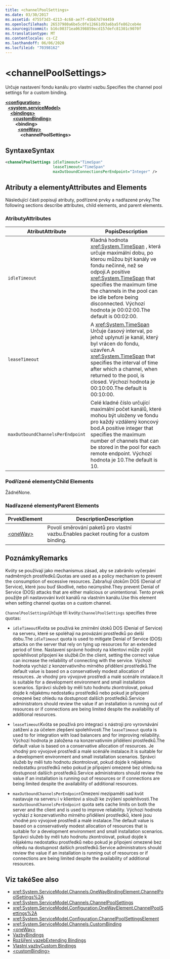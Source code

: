 ```yaml
---
title: <channelPoolSettings>
ms.date: 03/30/2017
ms.assetid: 4755f3d3-4213-4c68-ae7f-45b67d744459
ms.openlocfilehash: 26537980a6be5c0fe12661d93a6ba5fe862ceb4e
ms.sourcegitcommit: b16c00371ea06398859ecd157defc81301c9070f
ms.translationtype: MT
ms.contentlocale: cs-CZ
ms.lasthandoff: 06/06/2020
ms.locfileid: "70398162"
---
```

# \<channelPoolSettings>
<span data-ttu-id="a2473-101">Určuje nastavení fondu kanálu pro vlastní vazbu.</span><span class="sxs-lookup"><span data-stu-id="a2473-101">Specifies the channel pool settings for a custom binding.</span></span>  
  
[**\<configuration>**](../configuration-element.md)\
&nbsp;&nbsp;[**\<system.serviceModel>**](system-servicemodel.md)\
&nbsp;&nbsp;&nbsp;&nbsp;[**\<bindings>**](bindings.md)\
&nbsp;&nbsp;&nbsp;&nbsp;&nbsp;&nbsp;[**\<customBinding>**](custombinding.md)\
&nbsp;&nbsp;&nbsp;&nbsp;&nbsp;&nbsp;&nbsp;&nbsp;**\<binding>**\
&nbsp;&nbsp;&nbsp;&nbsp;&nbsp;&nbsp;&nbsp;&nbsp;&nbsp;&nbsp;[**\<oneWay>**](oneway.md)\
&nbsp;&nbsp;&nbsp;&nbsp;&nbsp;&nbsp;&nbsp;&nbsp;&nbsp;&nbsp;&nbsp;&nbsp;**\<channelPoolSettings>**  
  
## <a name="syntax"></a><span data-ttu-id="a2473-102">Syntaxe</span><span class="sxs-lookup"><span data-stu-id="a2473-102">Syntax</span></span>  
  
```xml  
<channelPoolSettings idleTimeout="TimeSpan"
                     leaseTimeout="TimeSpan"
                     maxOutboundConnectionsPerEndpoint="Integer" />
```  
  
## <a name="attributes-and-elements"></a><span data-ttu-id="a2473-103">Atributy a elementy</span><span class="sxs-lookup"><span data-stu-id="a2473-103">Attributes and Elements</span></span>  
 <span data-ttu-id="a2473-104">Následující části popisují atributy, podřízené prvky a nadřazené prvky.</span><span class="sxs-lookup"><span data-stu-id="a2473-104">The following sections describe attributes, child elements, and parent elements.</span></span>  
  
### <a name="attributes"></a><span data-ttu-id="a2473-105">Atributy</span><span class="sxs-lookup"><span data-stu-id="a2473-105">Attributes</span></span>  
  
|<span data-ttu-id="a2473-106">Atribut</span><span class="sxs-lookup"><span data-stu-id="a2473-106">Attribute</span></span>|<span data-ttu-id="a2473-107">Popis</span><span class="sxs-lookup"><span data-stu-id="a2473-107">Description</span></span>|  
|---------------|-----------------|  
|`idleTimeout`|<span data-ttu-id="a2473-108">Kladná hodnota <xref:System.TimeSpan> , která určuje maximální dobu, po kterou můžou být kanály ve fondu nečinné, než se odpojí.</span><span class="sxs-lookup"><span data-stu-id="a2473-108">A positive <xref:System.TimeSpan> that specifies the maximum time the channels in the pool can be idle before being disconnected.</span></span> <span data-ttu-id="a2473-109">Výchozí hodnota je 00:02:00.</span><span class="sxs-lookup"><span data-stu-id="a2473-109">The default is 00:02:00.</span></span>|  
|`leaseTimeout`|<span data-ttu-id="a2473-110">A <xref:System.TimeSpan> Určuje časový interval, po jehož uplynutí je kanál, který byl vrácen do fondu, uzavřen.</span><span class="sxs-lookup"><span data-stu-id="a2473-110">A <xref:System.TimeSpan> that specifies the interval of time after which a channel, when returned to the pool, is closed.</span></span> <span data-ttu-id="a2473-111">Výchozí hodnota je 00:10:00.</span><span class="sxs-lookup"><span data-stu-id="a2473-111">The default is 00:10:00.</span></span>|  
|`maxOutboundChannelsPerEndpoint`|<span data-ttu-id="a2473-112">Celé kladné číslo určující maximální počet kanálů, které mohou být uloženy ve fondu pro každý vzdálený koncový bod.</span><span class="sxs-lookup"><span data-stu-id="a2473-112">A positive integer that specifies the maximum number of channels that can be stored in the pool for each remote endpoint.</span></span> <span data-ttu-id="a2473-113">Výchozí hodnota je 10.</span><span class="sxs-lookup"><span data-stu-id="a2473-113">The default is 10.</span></span>|  
  
### <a name="child-elements"></a><span data-ttu-id="a2473-114">Podřízené elementy</span><span class="sxs-lookup"><span data-stu-id="a2473-114">Child Elements</span></span>  
 <span data-ttu-id="a2473-115">Žádné</span><span class="sxs-lookup"><span data-stu-id="a2473-115">None.</span></span>  
  
### <a name="parent-elements"></a><span data-ttu-id="a2473-116">Nadřazené elementy</span><span class="sxs-lookup"><span data-stu-id="a2473-116">Parent Elements</span></span>  
  
|<span data-ttu-id="a2473-117">Prvek</span><span class="sxs-lookup"><span data-stu-id="a2473-117">Element</span></span>|<span data-ttu-id="a2473-118">Description</span><span class="sxs-lookup"><span data-stu-id="a2473-118">Description</span></span>|  
|-------------|-----------------|  
|[\<oneWay>](oneway.md)|<span data-ttu-id="a2473-119">Povolí směrování paketů pro vlastní vazbu.</span><span class="sxs-lookup"><span data-stu-id="a2473-119">Enables packet routing for a custom binding.</span></span>|  
  
## <a name="remarks"></a><span data-ttu-id="a2473-120">Poznámky</span><span class="sxs-lookup"><span data-stu-id="a2473-120">Remarks</span></span>  
 <span data-ttu-id="a2473-121">Kvóty se používají jako mechanismus zásad, aby se zabránilo vyčerpání nadměrných prostředků.</span><span class="sxs-lookup"><span data-stu-id="a2473-121">Quotas are used as a policy mechanism to prevent the consumption of excessive resources.</span></span> <span data-ttu-id="a2473-122">Zabraňují útokům DOS (Denial of Service), které jsou buď škodlivé, nebo neúmyslné.</span><span class="sxs-lookup"><span data-stu-id="a2473-122">They prevent Denial of Service (DOS) attacks that are either malicious or unintentional.</span></span> <span data-ttu-id="a2473-123">Tento prvek použijte při nastavování kvót kanálů na vlastním kanálu.</span><span class="sxs-lookup"><span data-stu-id="a2473-123">Use this element when setting channel quotas on a custom channel.</span></span>  
  
 <span data-ttu-id="a2473-124">`ChannelPoolSettings`Určuje tři kvóty:</span><span class="sxs-lookup"><span data-stu-id="a2473-124">`ChannelPoolSettings` specifies three quotas:</span></span>  
  
- <span data-ttu-id="a2473-125">`idleTimeout`Kvóta se používá ke zmírnění útoků DOS (Denial of Service) na serveru, které se spoléhají na provázání prostředků po delší dobu.</span><span class="sxs-lookup"><span data-stu-id="a2473-125">The `idleTimeout` quota is used to mitigate Denial of Service (DOS) attacks on the server that rely on tying up resources for an extended period of time.</span></span> <span data-ttu-id="a2473-126">Nastavení správné hodnoty na klientovi může zvýšit spolehlivost připojení ke službě.</span><span class="sxs-lookup"><span data-stu-id="a2473-126">On the client, setting the correct value can increase the reliability of connecting with the service.</span></span> <span data-ttu-id="a2473-127">Výchozí hodnota vychází z konzervativního mírného přidělení prostředků.</span><span class="sxs-lookup"><span data-stu-id="a2473-127">The default value is based on a conservatively modest allocation of resources.</span></span> <span data-ttu-id="a2473-128">Je vhodný pro vývojové prostředí a malé scénáře instalace.</span><span class="sxs-lookup"><span data-stu-id="a2473-128">It is suitable for a development environment and small installation scenarios.</span></span> <span data-ttu-id="a2473-129">Správci služeb by měli tuto hodnotu zkontrolovat, pokud dojde k nějakému nedostatku prostředků nebo pokud je připojení omezené bez ohledu na dostupnost dalších prostředků.</span><span class="sxs-lookup"><span data-stu-id="a2473-129">Service administrators should review the value if an installation is running out of resources or if connections are being limited despite the availability of additional resources.</span></span>  
  
- <span data-ttu-id="a2473-130">`leaseTimeout`Kvóta se používá pro integraci s nástroji pro vyrovnávání zatížení a za účelem zlepšení spolehlivosti.</span><span class="sxs-lookup"><span data-stu-id="a2473-130">The `leaseTimeout` quota is used to for integration with load balancers and for improving reliability.</span></span> <span data-ttu-id="a2473-131">Výchozí hodnota je založena na konzervativním přidělení prostředků.</span><span class="sxs-lookup"><span data-stu-id="a2473-131">The default value is based on a conservative allocation of resources.</span></span> <span data-ttu-id="a2473-132">Je vhodný pro vývojové prostředí a malé scénáře instalace.</span><span class="sxs-lookup"><span data-stu-id="a2473-132">It is suitable for a development environment and small installation scenarios.</span></span> <span data-ttu-id="a2473-133">Správci služeb by měli tuto hodnotu zkontrolovat, pokud dojde k nějakému nedostatku prostředků nebo pokud je připojení omezené bez ohledu na dostupnost dalších prostředků.</span><span class="sxs-lookup"><span data-stu-id="a2473-133">Service administrators should review the value if an installation is running out of resources or if connections are being limited despite the availability of additional resources.</span></span>  
  
- <span data-ttu-id="a2473-134">`maxOutboundChannelsPerEndpoint`Omezení mezipaměti sad kvót nastavuje na serveru i v klientovi a slouží ke zvýšení spolehlivosti.</span><span class="sxs-lookup"><span data-stu-id="a2473-134">The `maxOutboundChannelsPerEndpoint` quota sets cache limits on both the server and the client and is used to improve reliability.</span></span> <span data-ttu-id="a2473-135">Výchozí hodnota vychází z konzervativního mírného přidělení prostředků, které jsou vhodné pro vývojové prostředí a malé instalace.</span><span class="sxs-lookup"><span data-stu-id="a2473-135">The default value is based on a conservatively modest allocation of resources that is suitable for a development environment and small installation scenarios.</span></span> <span data-ttu-id="a2473-136">Správci služeb by měli tuto hodnotu zkontrolovat, pokud dojde k nějakému nedostatku prostředků nebo pokud je připojení omezené bez ohledu na dostupnost dalších prostředků.</span><span class="sxs-lookup"><span data-stu-id="a2473-136">Service administrators should review the value if an installation is running out of resources or if connections are being limited despite the availability of additional resources.</span></span>  
  
## <a name="see-also"></a><span data-ttu-id="a2473-137">Viz také</span><span class="sxs-lookup"><span data-stu-id="a2473-137">See also</span></span>

- <xref:System.ServiceModel.Channels.OneWayBindingElement.ChannelPoolSettings%2A>
- <xref:System.ServiceModel.Channels.ChannelPoolSettings>
- <xref:System.ServiceModel.Configuration.OneWayElement.ChannelPoolSettings%2A>
- <xref:System.ServiceModel.Configuration.ChannelPoolSettingsElement>
- <xref:System.ServiceModel.Channels.CustomBinding>
- [\<oneWay>](oneway.md)
- [<span data-ttu-id="a2473-138">Vazby</span><span class="sxs-lookup"><span data-stu-id="a2473-138">Bindings</span></span>](../../../wcf/bindings.md)
- [<span data-ttu-id="a2473-139">Rozšíření vazeb</span><span class="sxs-lookup"><span data-stu-id="a2473-139">Extending Bindings</span></span>](../../../wcf/extending/extending-bindings.md)
- [<span data-ttu-id="a2473-140">Vlastní vazby</span><span class="sxs-lookup"><span data-stu-id="a2473-140">Custom Bindings</span></span>](../../../wcf/extending/custom-bindings.md)
- [\<customBinding>](custombinding.md)
